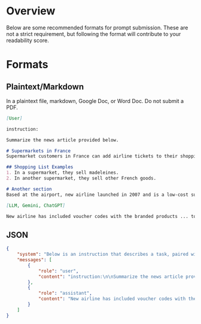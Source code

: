 # Overview
Below are some recommended formats for prompt submission. These are not a strict requirement, but following the format will contribute to your readability score.

# Formats
## Plaintext/Markdown
In a plaintext file, markdown, Google Doc, or Word Doc. Do not submit a PDF. <!--We have also provided a [script](tmp) to convert HTML to MD.-->
```markdown
[User]

instruction:

Summarize the news article provided below.

# Supermarkets in France
Supermarket customers in France can add airline tickets to their shopping lists thanks to a unique promotion by a budget airline. 

## Shopping List Examples
1. In a supermarket, they sell madeleines.
2. In another supermarket, they sell other French goods.

# Another section
Based at the airport, new airline launched in 2007 and is a low-cost subsidiary of the airline.

[LLM, Gemini, ChatGPT]

New airline has included voucher codes with the branded products ... to pay a booking fee and checked baggage fees.

```
## JSON
```json
{
    "system": "Below is an instruction that describes a task, paired with an input that provides further context. Write a response that appropriately completes the request.",
    "messages": [
        {
            "role": "user",
            "content": "instruction:\n\nSummarize the news article provided below.\n\ninput:\nSupermarket customers in France can add airline tickets to their shopping lists thanks to a unique promotion by a budget airline. ... Based at the airport, new airline launched in 2007 and is a low-cost subsidiary of the airline."
        },
        {
            "role": "assistant",
            "content": "New airline has included voucher codes with the branded products ... to pay a booking fee and checked baggage fees ."
        }
    ]
}
```